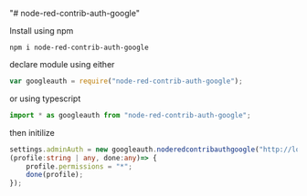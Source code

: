"# node-red-contrib-auth-google" 

Install using npm
```
npm i node-red-contrib-auth-google
```

declare module using either
```javascript
var googleauth = require("node-red-contrib-auth-google");
```
or using typescript
```typescript
import * as googleauth from "node-red-contrib-auth-google";
```
then initilize 
```typescript
settings.adminAuth = new googleauth.noderedcontribauthgoogle("http://localhost:1880/", "blahblah.apps.googleusercontent.com", "secret", 
(profile:string | any, done:any)=> {
    profile.permissions = "*";
    done(profile);
});
```